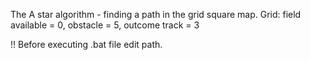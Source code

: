 The A star algorithm - finding a path in the grid square map.
Grid: field available = 0, obstacle = 5, outcome track = 3

!! Before executing .bat file edit path.

